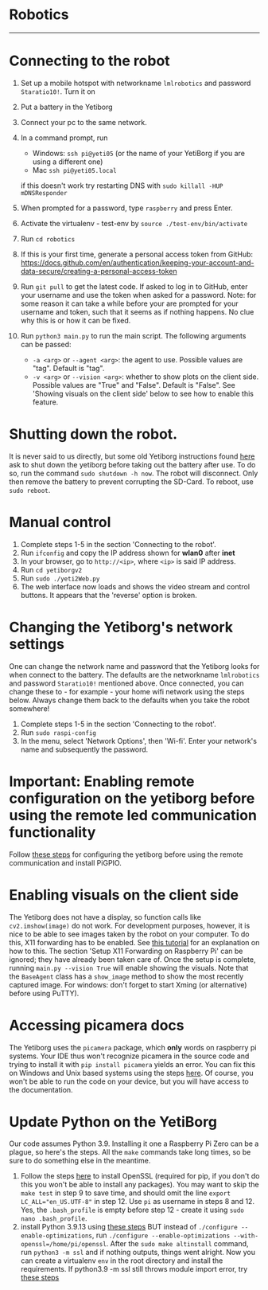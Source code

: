 # Robotics

---

# Connecting to the robot
1. Set up a mobile hotspot with networkname `lmlrobotics` and password `Staratio10!`. Turn it on
2. Put a battery in the Yetiborg
3. Connect your pc to the same network.
4. In a command prompt, run
    * Windows: `ssh pi@yeti05` (or the name of your YetiBorg if you are using a different one)
    * Mac `ssh pi@yeti05.local`
   
   if this doesn't work try restarting DNS with `sudo killall -HUP mDNSResponder`
      
5. When prompted for a password, type `raspberry` and press Enter.
6. Activate the virtualenv - test-env by 
    `source ./test-env/bin/activate`
7. Run `cd robotics`
8. If this is your first time, generate a personal access token from GitHub: https://docs.github.com/en/authentication/keeping-your-account-and-data-secure/creating-a-personal-access-token
9. Run `git pull` to get the latest code. If asked to log in to GitHub, enter your username and use the token when asked for a password. Note: for some reason it can take a while before your are prompted for your username and token, such that it seems as if nothing happens. No clue why this is or how it can be fixed.
10. Run `python3 main.py` to run the main script. The following arguments can be passed:
    *  `-a <arg>` or `--agent <arg>`: the agent to use. Possible values are "tag". Default is "tag".
    *  `-v <arg>` or `--vision <arg>`: whether to show plots on the client side. Possible values are "True" and "False". Default is "False". See 'Showing visuals on the client side' below to see how to enable this feature.

# Shutting down the robot.
It is never said to us directly, but some old Yetiborg instructions found [here](https://liacs.leidenuniv.nl/~bakkerem2/robotics/Robotics_YetiBorg_Racing_2020.pdf) ask to shut down the yetiborg before taking out the battery after use. To do so, run the command `sudo shutdown -h now`. The robot will disconnect. Only then remove the battery to prevent corrupting the SD-Card. To reboot, use `sudo reboot`.

# Manual control
1. Complete steps 1-5 in the section 'Connecting to the robot'.
2. Run `ifconfig` and copy the IP address shown for **wlan0** after **inet**
3. In your browser, go to `http://<ip>`, where `<ip>` is said IP address.
4. Run `cd yetiborgv2`
5. Run `sudo ./yeti2Web.py`
6. The web interface now loads and shows the video stream and control buttons. It appears that the 'reverse' option is broken.

# Changing the Yetiborg's network settings
One can change the network name and password that the Yetiborg looks for when connect to the battery. The defaults are the networkname `lmlrobotics` and password `Staratio10!` mentioned above. Once connected, you can change these to - for example - your home wifi network using the steps below. Always change them back to the defaults when you take the robot somewhere!
1. Complete steps 1-5 in the section 'Connecting to the robot'.
2. Run `sudo raspi-config`
3. In the menu, select 'Network Options', then 'Wi-fi'. Enter your network's name and subsequently the password.

# Important: Enabling remote configuration on the yetiborg before using the remote led communication functionality
Follow [these steps](https://gpiozero.readthedocs.io/en/stable/remote_gpio.html#preparing-the-raspberry-pi) for configuring the yetiborg before using the remote communication and install PiGPIO.

# Enabling visuals on the client side
The Yetiborg does not have a display, so function calls like `cv2.imshow(image)` do not work. For development purposes, however, it is nice to be able to see images taken by the robot on your computer. To do this, X11 forwarding has to be enabled. See [this tutorial](https://techsphinx.com/raspberry-pi/enable-x11-forwarding-on-raspberry-pi/?utm_source=rss&utm_medium=rss&utm_campaign=enable-x11-forwarding-on-raspberry-pi) for an explanation on how to this. The section 'Setup X11 Forwarding on Raspberry Pi' can be ignored; they have already been taken care of. Once the setup is complete, running `main.py --vision True` will enable showing the visuals. Note that the `BaseAgent` class has a `show_image` method to show the most recently captured image. For windows: don't forget to start Xming (or alternative) before using PuTTY).

# Accessing picamera docs
The Yetiborg uses the `picamera` package, which **only** words on raspberry pi systems. Your IDE thus won't recognize picamera in the source code and trying to install it with `pip install picamera` yields an error. You can fix this on Windows and Unix based systems using the steps [here](https://github.com/waveform80/picamera/issues/539#issuecomment-476651665). Of course, you won't be able to run the code on your device, but you will have access to the documentation.


# Update Python on the YetiBorg
Our code assumes Python 3.9. Installing it one a Raspberry Pi Zero can be a plague, so here's the steps. All the `make` commands take long times, so be sure to do something else in the meantime.
1. Follow the steps [here](https://help.dreamhost.com/hc/en-us/articles/360001435926-Installing-OpenSSL-locally-under-your-username) to install OpenSSL (required for pip, if you don't do this you won't be able to install any packages). You may want to skip the `make test` in step 9 to save time, and should omit the line `export LC_ALL="en_US.UTF-8"` in step 12. Use `pi` as username in steps 8 and 12. Yes, the `.bash_profile` is empty before step 12 - create it using `sudo nano .bash_profile`.
2. install Python 3.9.13 using [these steps](https://raspberrytips.com/install-latest-python-raspberry-pi/) BUT instead of `./configure --enable-optimizations`, run `./configure --enable-optimizations --with-openssl=/home/pi/openssl`. After the `sudo make altinstall` command, run `python3 -m ssl` and if nothing outputs, things went alright. Now you can create a virtualenv `env` in the root directory and install the requirements.
If python3.9 -m ssl still throws module import error, try [these steps](https://techglimpse.com/install-python-openssl-support-tutorial)
